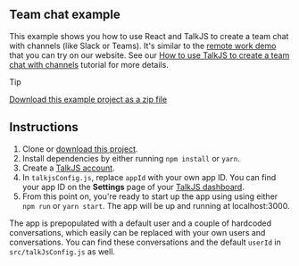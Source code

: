 ## Team chat example

This example shows you how to use React and TalkJS to create a team chat with channels (like Slack or Teams). It's similar to the [remote work demo](https://talkjs.com/demo/team-chat/) that you can try on our website. See our [How to use TalkJS to create a team chat with channels](https://talkjs.com/resources/how-to-use-talkjs-to-create-a-team-chat-with-channels/) tutorial for more details.

> [!TIP]
> [Download this example project as a zip file](https://github.com/talkjs/talkjs-examples/releases/latest/download/react.remote-work-demo.zip)

## Instructions

1. Clone or [download this project](https://github.com/talkjs/talkjs-examples/releases/latest/download/react.remote-work-demo.zip).
2. Install dependencies by either running `npm install` or `yarn`.
3. Create a [TalkJS account](https://talkjs.com/dashboard/signup/).
4. In `talkjsConfig.js`, replace `appId` with your own app ID. You can find your app ID on the **Settings** page of your [TalkJS dashboard](https://talkjs.com/dashboard/). 
5. From this point on, you're ready to start up the app using using either `npm run` or `yarn start`. The app will be up and running at localhost:3000.

The app is prepopulated with a default user and a couple of hardcoded conversations, which easily can be replaced with your own users and conversations. You can find these conversations and the default `userId` in `src/talkJsConfig.js` as well. 

